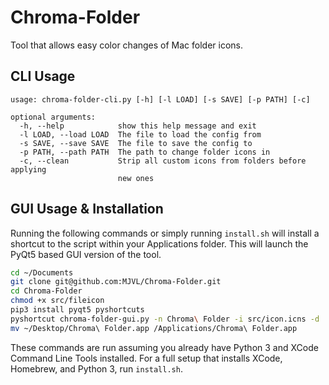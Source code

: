 # Chroma-Folder

Tool that allows easy color changes of Mac folder icons.

## CLI Usage

```
usage: chroma-folder-cli.py [-h] [-l LOAD] [-s SAVE] [-p PATH] [-c]

optional arguments:
  -h, --help            show this help message and exit
  -l LOAD, --load LOAD  The file to load the config from
  -s SAVE, --save SAVE  The file to save the config to
  -p PATH, --path PATH  The path to change folder icons in
  -c, --clean           Strip all custom icons from folders before applying
                        new ones
```

## GUI Usage & Installation

Running the following commands or simply running `install.sh` will install a shortcut to the script within your Applications folder. This will launch the PyQt5 based GUI version of the tool.

```Bash
cd ~/Documents
git clone git@github.com:MJVL/Chroma-Folder.git
cd Chroma-Folder
chmod +x src/fileicon
pip3 install pyqt5 pyshortcuts
pyshortcut chroma-folder-gui.py -n Chroma\ Folder -i src/icon.icns -d
mv ~/Desktop/Chroma\ Folder.app /Applications/Chroma\ Folder.app
```

These commands are run assuming you already have Python 3 and XCode Command Line Tools installed. For a full setup that installs XCode, Homebrew, and Python 3, run `install.sh`.